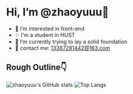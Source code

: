 # Hi, I’m @zhaoyuuu👋
- 🎈 I’m interested in front-end
- ✨ I'm a student in HUST
- 🎯 I’m currently trying to lay a solid foundation
- 📧 contact me: 13387281442@163.com

## Rough Outline👇

![zhaoyuuu's GitHub stats](https://github-readme-stats.vercel.app/api?username=zhaoyuuu&theme=buefy&show_icons=true&hide=contribs)
![Top Langs](https://github-readme-stats.vercel.app/api/top-langs/?username=zhaoyuuu&layout=compact&theme=buefy)

<!-- ## Pins🙌
[![Readme Card](https://github-readme-stats.vercel.app/api/pin/?username=zhaoyuuu&repo=violet-design&theme=buefy)](https://github.com/zhaoyuuu/violet-design)
[![Readme Card](https://github-readme-stats.vercel.app/api/pin/?username=zhaoyuuu&repo=blog&theme=buefy)](https://github.com/zhaoyuuu/blog)
[![Readme Card](https://github-readme-stats.vercel.app/api/pin/?username=zhaoyuuu&repo=vue-element-admin&theme=buefy)](https://github.com/zhaoyuuu/vue-element-admin) -->


<!---
zhaoyuuu/zhaoyuuu is a ✨ special ✨ repository because its `README.md` (this file) appears on your GitHub profile.
You can click the Preview link to take a look at your changes.
--->

